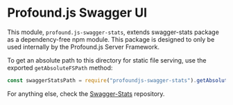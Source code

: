 # Profound.js Swagger UI

This module, `profound.js-swagger-stats`, extends swagger-stats package as a dependency-free npm module.
This package is designed to only be used internally by the Profound.js Server Framework.

To get an absolute path to this directory for static file serving, use the exported `getAbsoluteFSPath` method:

```javascript
const swaggerStatsPath = require("profoundjs-swagger-stats").getAbsoluteFSPath()

```

For anything else, check the [Swagger-Stats](https://github.com/slanatech/swagger-stats) repository.
